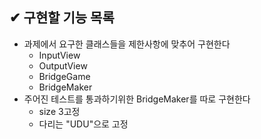 ## ✔ 구현할 기능 목록

- 과제에서 요구한 클래스들을 제한사항에 맞추어 구현한다
  - InputView
  - OutputView
  - BridgeGame
  - BridgeMaker
- 주어진 테스트를 통과하기위한 BridgeMaker를 따로 구현한다
  - size 3고정
  - 다리는 "UDU"으로 고정 